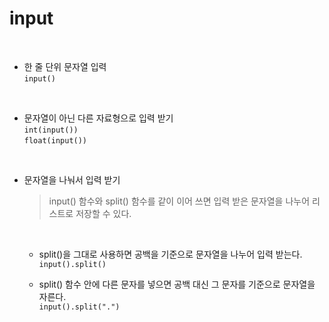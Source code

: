 # input
<br>

- 한 줄 단위 문자열 입력<br>
`input()`

<br>

- 문자열이 아닌 다른 자료형으로 입력 받기<br>
`int(input())`<br>
`float(input())`

<br>

- 문자열을 나눠서 입력 받기<br>
    >input() 함수와 split() 함수를 같이 이어 쓰면 입력 받은 문자열을 나누어 리스트로 저장할 수 있다.
    <br>

    - split()을 그대로 사용하면 공백을 기준으로 문자열을 나누어 입력 받는다.<br>
    `input().split()`<br>

    - split() 함수 안에 다른 문자를 넣으면 공백 대신 그 문자를 기준으로 문자열을 자른다.<br>
    `input().split(".")`